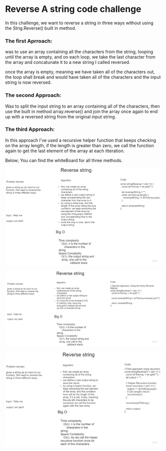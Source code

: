 # Reverse A string code challenge

In this challenge, we want to reverse a string in three ways without using the Strig.Reverse() built in method.

### The first Aprroach:

was to use an array containing all the characters from the string, looping until the array is empty, and on each loop, we take the last character from the array and concatunate it to a new string I called reversed.

once the array is empty, meaning we have taken all of the characters out, the loop shall break and would have taken all of the characters and the input string is now reversed.

### The second Approach:

Was to split the input string to an array containing all of the characters, then use the built in method array.reverse() and join the array once again to end up with a reversed string from the original input string.

### The third Approach:

In this approach I've used a recursive helper function that keeps checking on the array length, if the length is greater than zero, we call the function again to get the last element of the array at each itteration.

Below; You can find the whiteBoard for all three methods.

![Reverse String](../../assets/White%20Board.jpg)

![Reverse String](<../../assets/White%20Board%20(2).jpg>)

![Reverse String](<../../assets/White%20Board%20(3).jpg>)
